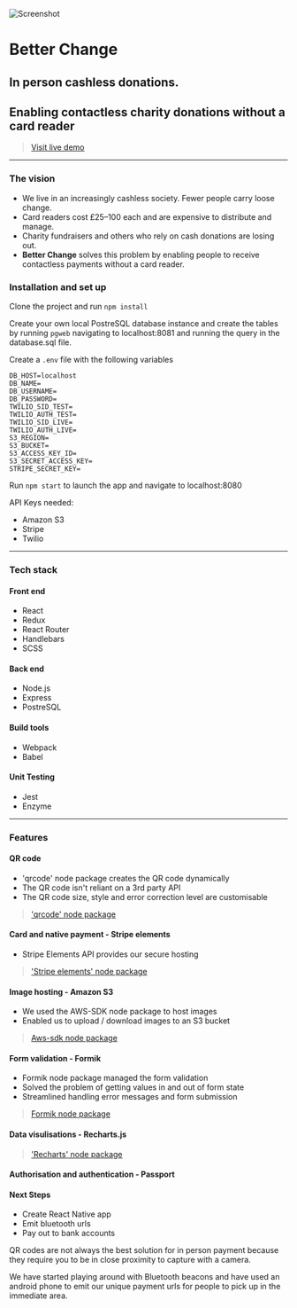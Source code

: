 ![Screenshot](./static/assets/images/screen-shots.jpg)

# Better Change
## In person cashless donations.
## Enabling contactless charity donations without a card reader

> [Visit live demo](https://www.betterchange.net)

--- 

### The vision

+ We live in an increasingly cashless society. Fewer people carry loose change.
+ Card readers cost £25–100 each and are expensive to distribute and manage.
+ Charity fundraisers and others who rely on cash donations are losing out.
+ **Better Change** solves this problem by enabling people to receive contactless payments without a card reader.

### Installation and set up
Clone the project and run `npm install`

Create your own local PostreSQL database instance and create the tables by running `pgweb` navigating to localhost:8081 and running the query in the database.sql file.

Create a `.env` file with the following variables
```
DB_HOST=localhost
DB_NAME=
DB_USERNAME=
DB_PASSWORD=
TWILIO_SID_TEST=
TWILIO_AUTH_TEST=
TWILIO_SID_LIVE=
TWILIO_AUTH_LIVE=
S3_REGION=
S3_BUCKET=
S3_ACCESS_KEY_ID=
S3_SECRET_ACCESS_KEY=
STRIPE_SECRET_KEY=
```
Run `npm start` to launch the app and navigate to localhost:8080

API Keys needed:

+ Amazon S3
+ Stripe
+ Twilio

---

### Tech stack

#### Front end
 - React
 - Redux
 - React Router
 - Handlebars
 - SCSS

#### Back end
- Node.js
- Express
- PostreSQL

#### Build tools
- Webpack
- Babel

#### Unit Testing
- Jest
- Enzyme
---

### Features

#### QR code 
- 'qrcode' node package creates the QR code dynamically
- The QR code isn't reliant on a 3rd party API
- The QR code size, style and error correction level are customisable
> ['qrcode' node package](https://www.npmjs.com/package/qrcode)

#### Card and native payment - Stripe elements
- Stripe Elements API provides our secure hosting
> ['Stripe elements' node package](https://stripe.com/payments/elements)

#### Image hosting - Amazon S3
- We used the AWS-SDK node package to host images
- Enabled us to upload / download images to an S3 bucket
> [Aws-sdk node package](https://www.npmjs.com/package/aws-sdk)

#### Form validation - Formik
- Formik node package managed the form validation
- Solved the problem of getting values in and out of form state
- Streamlined handling error messages and form submission
> [Formik node package](https://www.npmjs.com/package/formik)

#### Data visulisations - Recharts.js
> ['Recharts' node package](http://recharts.org/en-US/)

#### Authorisation and authentication - Passport

#### Next Steps
- Create React Native app
- Emit bluetooth urls
- Pay out to bank accounts

QR codes are not always the best solution for in person payment because they require you to be in close proximity to capture with a camera.

We have started playing around with Bluetooth beacons and have used an android phone to emit our unique payment urls for people to pick up in the immediate area.